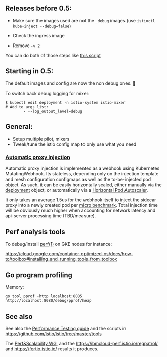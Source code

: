 ## Releases before 0.5:

- Make sure the images used are not the `_debug` images (use `istioctl kube-inject --debug=false`)

- Check the ingress image

- Remove `-v 2`

You can do both of those steps like [this script](https://github.com/istio/istio/blob/a957c58b0ef7f745643b40f4f156dac7bcfc43d2/tools/setup_perf_cluster.sh#L112)

## Starting in 0.5:

The default images and config are now the non debug ones. :tada:

To switch back debug logging for mixer:
```
$ kubectl edit deployment -n istio-system istio-mixer
# Add to args list:
        - --log_output_level=debug
```

## General:

- Setup multiple pilot, mixers
- Tweak/tune the istio config map to only use what you need

### [Automatic proxy injection](https://istio.io/docs/setup/kubernetes/sidecar-injection.html#automatic-sidecar-injection)

Automatic proxy injection is implemented as a webhook using Kubernetes MutatingWebhook. Its stateless, depending only on the injection template and mesh configuration configmaps as well as the to-be-injected pod object. As such, it can be easily horizontally scaled, either manually via the [deployment](https://kubernetes.io/docs/concepts/workloads/controllers/deployment/#scaling-a-deployment) object, or automatically via a [Horizontal Pod Autoscaler](https://kubernetes.io/docs/tasks/run-application/horizontal-pod-autoscale/).

It only takes an average 1.5us for the webhook itself to inject the sidecar proxy into a newly created pod per [micro benchmark](https://github.com/istio/istio/pull/3189/files#diff-3fb712a20331a79c4b1c1eda38704a76R515). Total injection time will be obviously much higher when accounting for network latency and api-server processing time (TBD/measure).

## Perf analysis tools

To debug/install [perf(1)](http://www.brendangregg.com/perf.html) on GKE nodes for instance:

https://cloud.google.com/container-optimized-os/docs/how-to/toolbox#installing_and_running_tools_from_toolbox

## Go program profiling

Memory:
```
go tool pprof -http localhost:8085 http://localhost:8080/debug/pprof/heap
```

## See also

See also the [Performance Testing guide](https://github.com/istio/istio/tree/master/tools#istio-load-testing-user-guide) and the scripts in https://github.com/istio/istio/tree/master/tools

The [Perf&Scalability WG](https://github.com/istio/community/blob/master/WORKING-GROUPS.md#performance-and-scalability), and the https://ibmcloud-perf.istio.io/regpatrol/ and https://fortio.istio.io/ results it produces.